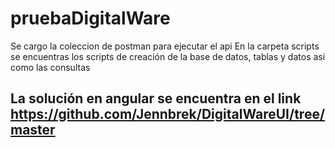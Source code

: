 # pruebaDigitalWare

Se cargo la coleccion de postman para ejecutar el api
En la carpeta scripts se encuentras los scripts de creación de la base de datos, tablas y datos asi como las consultas


## La solución en angular se encuentra en el link https://github.com/Jennbrek/DigitalWareUI/tree/master
